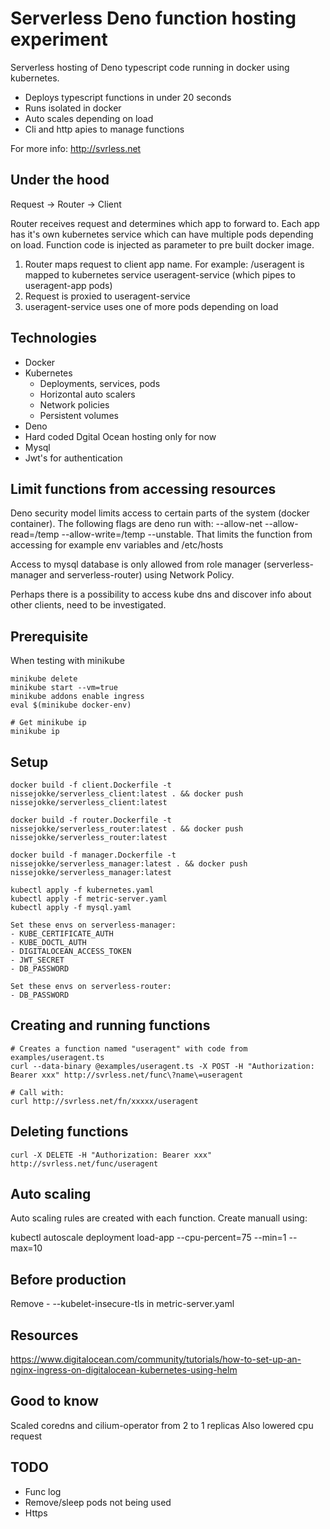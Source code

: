 # Serverless Deno function hosting experiment

Serverless hosting of Deno typescript code running in docker using kubernetes.

- Deploys typescript functions in under 20 seconds
- Runs isolated in docker
- Auto scales depending on load
- Cli and http apies to manage functions

For more info:
http://svrless.net
    
## Under the hood

Request -> Router -> Client 

Router receives request and determines which app to forward to. Each app has it's own kubernetes service which can have multiple pods depending on load. Function code is injected as parameter to pre built docker image.

1. Router maps request to client app name. For example: /useragent is mapped to kubernetes service useragent-service (which pipes to useragent-app pods)
2. Request is proxied to useragent-service
3. useragent-service uses one of more pods depending on load

## Technologies

- Docker
- Kubernetes
   - Deployments, services, pods
   - Horizontal auto scalers
   - Network policies
   - Persistent volumes
- Deno
- Hard coded Dgital Ocean hosting only for now
- Mysql
- Jwt's for authentication

## Limit functions from accessing resources

Deno security model limits access to certain parts of the system (docker container). The following flags are deno run with: --allow-net --allow-read=/temp --allow-write=/temp --unstable. That limits the function from accessing for example env variables and /etc/hosts

Access to mysql database is only allowed from role manager (serverless-manager and serverless-router) using Network Policy.

Perhaps there is a possibility to access kube dns and discover info about other clients, need to be investigated.

## Prerequisite

When testing with minikube

    minikube delete
    minikube start --vm=true
    minikube addons enable ingress
    eval $(minikube docker-env)

    # Get minikube ip
    minikube ip

## Setup

    docker build -f client.Dockerfile -t nissejokke/serverless_client:latest . && docker push nissejokke/serverless_client:latest

    docker build -f router.Dockerfile -t nissejokke/serverless_router:latest . && docker push nissejokke/serverless_router:latest
    
    docker build -f manager.Dockerfile -t nissejokke/serverless_manager:latest . && docker push nissejokke/serverless_manager:latest

    kubectl apply -f kubernetes.yaml
    kubectl apply -f metric-server.yaml
    kubectl apply -f mysql.yaml

    Set these envs on serverless-manager:
    - KUBE_CERTIFICATE_AUTH
    - KUBE_DOCTL_AUTH
    - DIGITALOCEAN_ACCESS_TOKEN
    - JWT_SECRET
    - DB_PASSWORD

    Set these envs on serverless-router:
    - DB_PASSWORD

## Creating and running functions

    # Creates a function named "useragent" with code from examples/useragent.ts
    curl --data-binary @examples/useragent.ts -X POST -H "Authorization: Bearer xxx" http://svrless.net/func\?name\=useragent

    # Call with:
    curl http://svrless.net/fn/xxxxx/useragent

## Deleting functions

    curl -X DELETE -H "Authorization: Bearer xxx" http://svrless.net/func/useragent

## Auto scaling

Auto scaling rules are created with each function. Create manuall using:

kubectl autoscale deployment load-app --cpu-percent=75 --min=1 --max=10

## Before production

Remove - --kubelet-insecure-tls in metric-server.yaml

## Resources

https://www.digitalocean.com/community/tutorials/how-to-set-up-an-nginx-ingress-on-digitalocean-kubernetes-using-helm

## Good to know

Scaled coredns and cilium-operator from 2 to 1 replicas
Also lowered cpu request

## TODO

- Func log
- Remove/sleep pods not being used
- Https